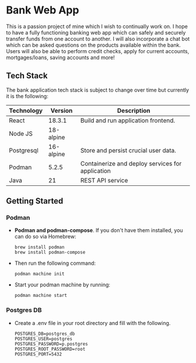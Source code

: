 # Bank Web App
This is a passion project of mine which I wish to continually work on. I hope to have a fully functioning banking web app which can safely and securely transfer funds from one account to another. I will also incorporate a chat bot which can be asked questions on the products available within the bank. Users will also be able to perform credit checks, apply for current accounts, mortgages/loans, saving accounts and more!

## Tech Stack
The bank application tech stack is subject to change over time but currently it is the following:

|Technology|Version|Description|
|----------|-------|-----------|
|React|18.3.1|Build and run application frontend.|
|Node JS|18-alpine||
|Postgresql|16-alpine|Store and persist crucial user data.|
|Podman|5.2.5|Containerize and deploy services for application|
|Java|21|REST API service|

## Getting Started
### Podman
* **Podman and podman-compose**. If you don't have them installed, you can do so via Homebrew:
    ```unix
    brew install podman
    brew install podman-compose
    ```
* Then run the following command:
    ```unix
    podman machine init
    ```
* Start your podman machine by running:
    ```unix
    podman machine start
    ```
### Postgres DB
* Create a .env file in your root directory and fill with the following.
    ```env
    POSTGRES_DB=postgres_db
    POSTGRES_USER=postgres
    POSTGRES_PASSWORD=p.postgres
    POSTGRES_ROOT_PASSWORD=root
    POSTGRES_PORT=5432
    ```
